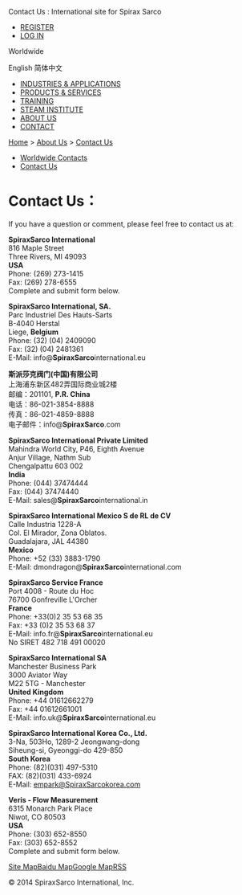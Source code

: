 Contact Us : International site for Spirax Sarco

- [REGISTER](#)
- [LOG IN](#)

Worldwide

English 简体中文

- [INDUSTRIES & APPLICATIONS](#)
- [PRODUCTS & SERVICES](#)
- [TRAINING](#)
- [STEAM INSTITUTE](#)
- [ABOUT US](#)
- [CONTACT](#)

[Home](#) > [About Us](#) > [Contact Us](#)

- [Worldwide Contacts](#)
- [Contact Us](#)

# Contact Us：

If you have a question or comment, please feel free to contact us at:

**SpiraxSarco International**  
816 Maple Street  
Three Rivers, MI 49093  
**USA**  
Phone: (269) 273-1415  
Fax: (269) 278-6555  
Complete and submit form below.

**SpiraxSarco International, SA.**  
Parc Industriel Des Hauts-Sarts  
B-4040 Herstal  
Liege, **Belgium**  
Phone: (32) (04) 2409090  
Fax: (32) (04) 2481361  
E-Mail: info@**SpiraxSarco**international.eu

**斯派莎克阀门(中国)有限公司**  
上海浦东新区482弄国际商业城2楼  
邮编：201101, **P.R. China**  
电话：86-021-3854-8888  
传真：86-021-4859-8888  
电子邮件：info@**SpiraxSarco**.com

**SpiraxSarco International Private Limited**  
Mahindra World City, P46, Eighth Avenue  
Anjur Village, Nathm Sub  
Chengalpattu 603 002  
**India**  
Phone: (044) 37474444  
Fax: (044) 37474440  
E-Mail: sales@**SpiraxSarco**international.in

**SpiraxSarco International Mexico S de RL de CV**  
Calle Industria 1228-A  
Col. El Mirador, Zona Oblatos.  
Guadalajara, JAL 44380  
**Mexico**  
Phone: +52 (33) 3883-1790  
E-Mail: dmondragon@**SpiraxSarco**international.com

**SpiraxSarco Service France**  
Port 4008 - Route du Hoc  
76700 Gonfreville L'Orcher  
**France**  
Phone: +33(0)2 35 53 68 35  
Fax: +33 (0)2 35 53 68 37  
E-Mail: info.fr@**SpiraxSarco**international.eu  
No SIRET 482 718 491 00020

**SpiraxSarco International SA**  
Manchester Business Park  
3000 Aviator Way  
M22 5TG - Manchester  
**United Kingdom**  
Phone: +44 01612662279  
Fax: +44 01612661001  
E-Mail: info.uk@**SpiraxSarco**international.eu

**SpiraxSarco International Korea Co., Ltd.**  
3-Na, 503Ho, 1289-2 Jeongwang-dong  
Siheung-si, Gyeonggi-do 429-850  
**South Korea**  
Phone: (82)(031) 497-5310  
FAX: (82)(031) 433-6924  
E-Mail: empark@SpiraxSarcokorea.com

**Veris - Flow Measurement**  
6315 Monarch Park Place  
Niwot, CO 80503  
**USA**  
Phone: (303) 652-8550  
Fax: (303) 652-8552  
Complete and submit form below.

[Site Map](#)[Baidu Map](/baidu.xml)[Google Map](/google.xml)[RSS](/rss.xml)

© 2014 SpiraxSarco International, Inc.
